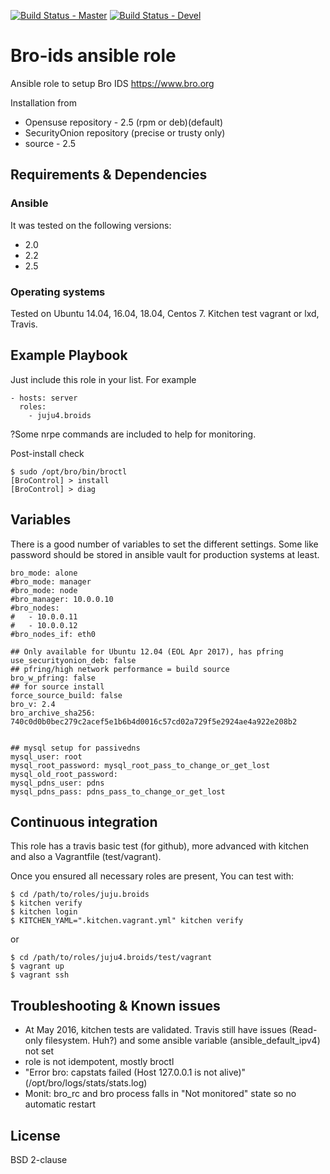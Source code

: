 [![Build Status - Master](https://travis-ci.org/juju4/ansible-bro-ids.svg?branch=master)](https://travis-ci.org/juju4/ansible-bro-ids)
[![Build Status - Devel](https://travis-ci.org/juju4/ansible-bro-ids.svg?branch=devel)](https://travis-ci.org/juju4/ansible-bro-ids/branches)

# Bro-ids ansible role

Ansible role to setup Bro IDS
https://www.bro.org

Installation from
* Opensuse repository - 2.5 (rpm or deb)(default)
* SecurityOnion repository (precise or trusty only)
* source - 2.5

## Requirements & Dependencies

### Ansible
It was tested on the following versions:
 * 2.0
 * 2.2
 * 2.5

### Operating systems

Tested on Ubuntu 14.04, 16.04, 18.04, Centos 7. Kitchen test vagrant or lxd, Travis.

## Example Playbook

Just include this role in your list.
For example

```
- hosts: server
  roles:
    - juju4.broids

```

?Some nrpe commands are included to help for monitoring.

Post-install check
```
$ sudo /opt/bro/bin/broctl
[BroControl] > install
[BroControl] > diag
```

## Variables

There is a good number of variables to set the different settings.
Some like password should be stored in ansible vault for production systems at least.

```
bro_mode: alone
#bro_mode: manager
#bro_mode: node
#bro_manager: 10.0.0.10
#bro_nodes:
#   - 10.0.0.11
#   - 10.0.0.12
#bro_nodes_if: eth0

## Only available for Ubuntu 12.04 (EOL Apr 2017), has pfring
use_securityonion_deb: false
## pfring/high network performance = build source
bro_w_pfring: false
## for source install
force_source_build: false
bro_v: 2.4
bro_archive_sha256: 740c0d0b0bec279c2acef5e1b6b4d0016c57cd02a729f5e2924ae4a922e208b2


## mysql setup for passivedns
mysql_user: root
mysql_root_password: mysql_root_pass_to_change_or_get_lost
mysql_old_root_password:
mysql_pdns_user: pdns
mysql_pdns_pass: pdns_pass_to_change_or_get_lost
```

## Continuous integration

This role has a travis basic test (for github), more advanced with kitchen and also a Vagrantfile (test/vagrant).

Once you ensured all necessary roles are present, You can test with:
```
$ cd /path/to/roles/juju.broids
$ kitchen verify
$ kitchen login
$ KITCHEN_YAML=".kitchen.vagrant.yml" kitchen verify
```
or
```
$ cd /path/to/roles/juju4.broids/test/vagrant
$ vagrant up
$ vagrant ssh
```

## Troubleshooting & Known issues

* At May 2016, kitchen tests are validated. Travis still have issues (Read-only filesystem. Huh?) and some ansible variable (ansible_default_ipv4) not set
* role is not idempotent, mostly broctl
* "Error bro: capstats failed (Host 127.0.0.1 is not alive)" (/opt/bro/logs/stats/stats.log)
* Monit: bro_rc and bro process falls in "Not monitored" state so no automatic restart

## License

BSD 2-clause



